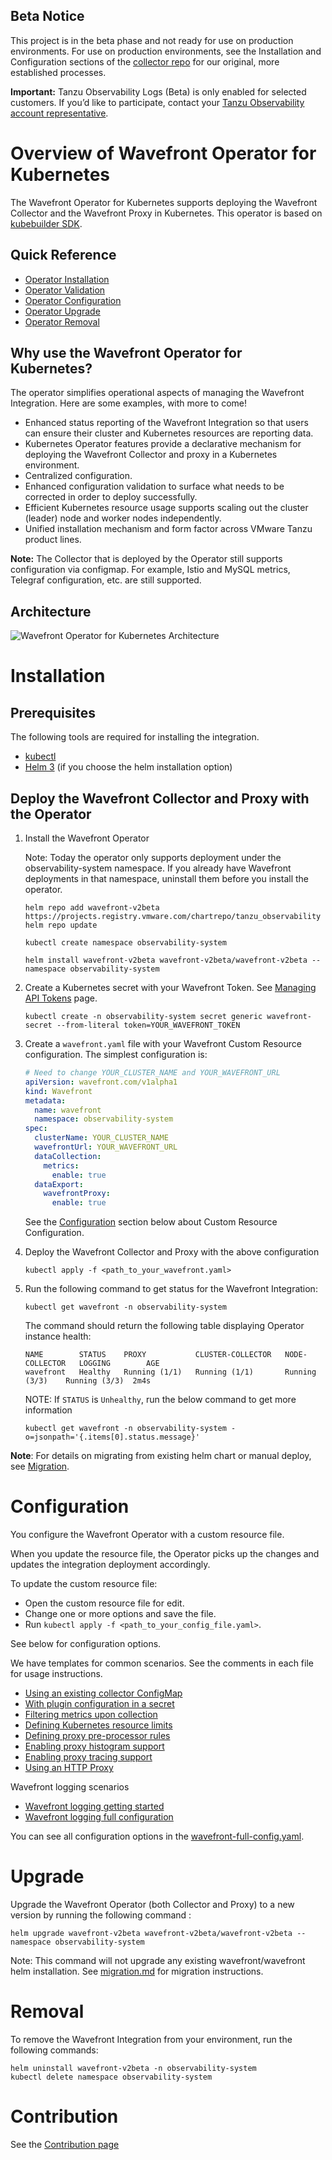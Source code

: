 ## Beta Notice

This project is in the beta phase and not ready for use on production environments.
For use on production environments,
see the Installation and Configuration sections of the [collector repo](https://github.com/wavefrontHQ/wavefront-collector-for-kubernetes)
for our original, more established processes.

**Important:** Tanzu Observability Logs (Beta) is only enabled for selected customers. If you’d like to participate, contact your [Tanzu Observability account representative](https://docs.wavefront.com/wavefront_support_feedback.html#support).
# Overview of Wavefront Operator for Kubernetes

The Wavefront Operator for Kubernetes
supports deploying the Wavefront Collector and the Wavefront Proxy in Kubernetes.
This operator is based on [kubebuilder SDK](https://book.kubebuilder.io/).

## Quick Reference
- [Operator Installation](#installation)
- [Operator Validation](#component-status-validation)
- [Operator Configuration](#configuration)
- [Operator Upgrade](#upgrade)
- [Operator Removal](#removal)

## Why use the Wavefront Operator for Kubernetes?

The operator simplifies operational aspects of managing the Wavefront Integration. Here are some examples, with more to come!
 - Enhanced status reporting of the Wavefront Integration so that users can ensure their cluster and Kubernetes resources are reporting data.
 - Kubernetes Operator features provide a declarative mechanism for deploying the Wavefront Collector and proxy in a Kubernetes environment.
 - Centralized configuration.
 - Enhanced configuration validation to surface what needs to be corrected in order to deploy successfully.
 - Efficient Kubernetes resource usage supports scaling  out the cluster (leader) node and worker nodes independently.
 - Unified installation mechanism and form factor across VMware Tanzu product lines.

**Note:** The Collector that is deployed by the Operator still supports configuration via configmap.
For example, Istio and MySQL metrics, Telegraf configuration, etc. are still supported.

## Architecture

![Wavefront Operator for Kubernetes Architecture](architecture-logging.png)

# Installation

## Prerequisites

The following tools are required for installing the integration.
- [kubectl](https://kubernetes.io/docs/tasks/tools/)
- [Helm 3](https://helm.sh/docs/intro/install/) (if you choose the helm installation option)

## Deploy the Wavefront Collector and Proxy with the Operator
1. Install the Wavefront Operator

   Note: Today the operator only supports deployment under the observability-system namespace.
   If you already have Wavefront deployments in that namespace, uninstall them before you install the operator.

   ```
   helm repo add wavefront-v2beta https://projects.registry.vmware.com/chartrepo/tanzu_observability
   helm repo update

   kubectl create namespace observability-system

   helm install wavefront-v2beta wavefront-v2beta/wavefront-v2beta --namespace observability-system
   ```

2. Create a Kubernetes secret with your Wavefront Token.
   See [Managing API Tokens](https://docs.wavefront.com/wavefront_api.html#managing-api-tokens) page.
   ```
   kubectl create -n observability-system secret generic wavefront-secret --from-literal token=YOUR_WAVEFRONT_TOKEN
   ```
3. Create a `wavefront.yaml` file with your Wavefront Custom Resource configuration.  The simplest configuration is:
   ```yaml
   # Need to change YOUR_CLUSTER_NAME and YOUR_WAVEFRONT_URL
   apiVersion: wavefront.com/v1alpha1
   kind: Wavefront
   metadata:
     name: wavefront
     namespace: observability-system
   spec:
     clusterName: YOUR_CLUSTER_NAME
     wavefrontUrl: YOUR_WAVEFRONT_URL
     dataCollection:
       metrics:
         enable: true
     dataExport:
       wavefrontProxy:
         enable: true
   ```
   See the [Configuration](#configuration) section below about Custom Resource Configuration.


4. Deploy the Wavefront Collector and Proxy with the above configuration
   ```
   kubectl apply -f <path_to_your_wavefront.yaml>
   ```
5. Run the following command to get status for the Wavefront Integration:
   ```
   kubectl get wavefront -n observability-system
   ```
   The command should return the following table displaying Operator instance health:
   ```
   NAME        STATUS    PROXY           CLUSTER-COLLECTOR   NODE-COLLECTOR   LOGGING        AGE
   wavefront   Healthy   Running (1/1)   Running (1/1)       Running (3/3)    Running (3/3)  2m4s
   ```
   NOTE: If `STATUS` is `Unhealthy`, run the below command to get more information
   ```
   kubectl get wavefront -n observability-system -o=jsonpath='{.items[0].status.message}'
   ```
**Note**: For details on migrating from existing helm chart or manual deploy,
see [Migration](docs/migration.md).

# Configuration

You configure the Wavefront Operator with a custom resource file.

When you update the resource file,
the Operator picks up the changes and updates the integration deployment accordingly.

To update the custom resource file:
- Open the custom resource file for edit.
- Change one or more options and save the file.
- Run `kubectl apply -f <path_to_your_config_file.yaml>`.

See below for configuration options.

We have templates for common scenarios. See the comments in each file for usage instructions.

 * [Using an existing collector ConfigMap](./deploy/kubernetes/scenarios/wavefront-collector-existing-configmap.yaml)
 * [With plugin configuration in a secret](./deploy/kubernetes/scenarios/wavefront-collector-with-plugin-secret.yaml)
 * [Filtering metrics upon collection](./deploy/kubernetes/scenarios/wavefront-collector-filtering.yaml)
 * [Defining Kubernetes resource limits](./deploy/kubernetes/scenarios/wavefront-pod-resources.yaml)
 * [Defining proxy pre-processor rules](./deploy/kubernetes/scenarios/wavefront-proxy-preprocessor-rules.yaml)
 * [Enabling proxy histogram support](./deploy/kubernetes/scenarios/wavefront-proxy-histogram.yaml)
 * [Enabling proxy tracing support](./deploy/kubernetes/scenarios/wavefront-proxy-tracing.yaml)
 * [Using an HTTP Proxy](./deploy/kubernetes/scenarios/wavefront-proxy-with-http-proxy.yaml)

Wavefront logging scenarios
 * [Wavefront logging getting started](./deploy/kubernetes/scenarios/wavefront-logging-getting-started.yaml)
 * [Wavefront logging full configuration](./deploy/kubernetes/scenarios/wavefront-logging-full-config.yaml)

You can see all configuration options in the [wavefront-full-config.yaml](./deploy/kubernetes/scenarios/wavefront-full-config.yaml).

# Upgrade

Upgrade the Wavefront Operator (both Collector and Proxy) to a new version by running the following command :

```
helm upgrade wavefront-v2beta wavefront-v2beta/wavefront-v2beta --namespace observability-system
```

Note: This command will not upgrade any existing wavefront/wavefront helm installation. See [migration.md](./docs/migration.md) for migration instructions.

# Removal

To remove the Wavefront Integration from your environment, run the following commands:

```
helm uninstall wavefront-v2beta -n observability-system
kubectl delete namespace observability-system
```

# Contribution

See the [Contribution page](docs/contribution.md)
